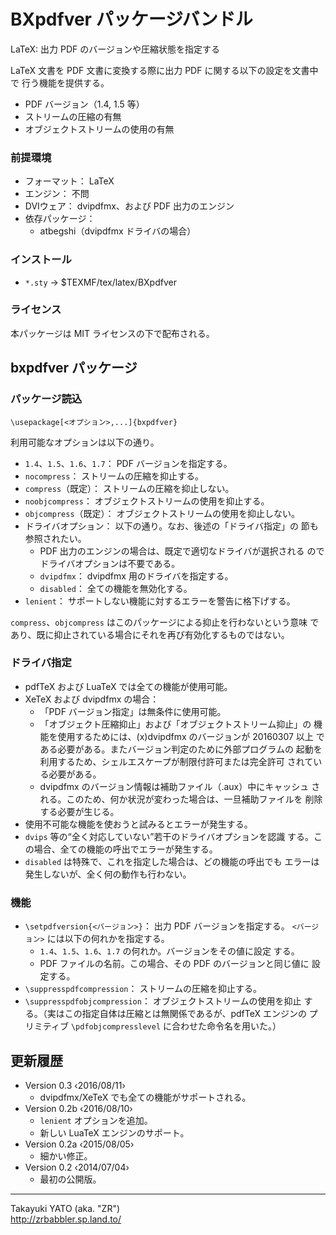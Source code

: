 BXpdfver パッケージバンドル
===========================

LaTeX: 出力 PDF のバージョンや圧縮状態を指定する

LaTeX 文書を PDF 文書に変換する際に出力 PDF に関する以下の設定を文書中で
行う機能を提供する。

  * PDF バージョン（1.4, 1.5 等）
  * ストリームの圧縮の有無
  * オブジェクトストリームの使用の有無

### 前提環境

  * フォーマット： LaTeX
  * エンジン： 不問
  * DVIウェア： dvipdfmx、および PDF 出力のエンジン
  * 依存パッケージ：
      - atbegshi（dvipdfmx ドライバの場合）

### インストール

  - `*.sty` → $TEXMF/tex/latex/BXpdfver

### ライセンス

本パッケージは MIT ライセンスの下で配布される。

bxpdfver パッケージ
-------------------

### パッケージ読込

    \usepackage[<オプション>,...]{bxpdfver}

利用可能なオプションは以下の通り。

  * `1.4`、`1.5`、`1.6`、`1.7`： PDF バージョンを指定する。
  * `nocompress`： ストリームの圧縮を抑止する。
  * `compress`（既定）： ストリームの圧縮を抑止しない。
  * `noobjcompress`： オブジェクトストリームの使用を抑止する。
  * `objcompress`（既定）： オブジェクトストリームの使用を抑止しない。
  * ドライバオプション： 以下の通り。なお、後述の「ドライバ指定」の
    節も参照されたい。
      + PDF 出力のエンジンの場合は、既定で適切なドライバが選択される
        のでドライバオプションは不要である。
      + `dvipdfmx`： dvipdfmx 用のドライバを指定する。
      + `disabled`： 全ての機能を無効化する。
  * `lenient`： サポートしない機能に対するエラーを警告に格下げする。

`compress`、`objcompress` はこのパッケージによる抑止を行わないという意味
であり、既に抑止されている場合にそれを再び有効化するものではない。

### ドライバ指定

  * pdfTeX および LuaTeX では全ての機能が使用可能。
  * XeTeX および dvipdfmx の場合：
      - 「PDF バージョン指定」は無条件に使用可能。
      - 「オブジェクト圧縮抑止」および「オブジェクトストリーム抑止」の
        機能を使用するためには、(x)dvipdfmx のバージョンが 20160307 以上
        である必要がある。またバージョン判定のために外部プログラムの
        起動を利用するため、シェルエスケープが制限付許可または完全許可
        されている必要がある。
      - dvipdfmx のバージョン情報は補助ファイル（.aux）中にキャッシュ
        される。このため、何か状況が変わった場合は、一旦補助ファイルを
        削除する必要が生じる。
  * 使用不可能な機能を使おうと試みるとエラーが発生する。
  * `dvips` 等の“全く対応していない”若干のドライバオプションを認識
    する。この場合、全ての機能の呼出でエラーが発生する。
  * `disabled` は特殊で、これを指定した場合は、どの機能の呼出でも
    エラーは発生しないが、全く何の動作も行わない。

### 機能

  * `\setpdfversion{<バージョン>}`： 出力 PDF バージョンを指定する。
    `<バージョン>` には以下の何れかを指定する。
      + `1.4`、`1.5`、`1.6`、`1.7` の何れか。バージョンをその値に設定
        する。
      + PDF ファイルの名前。この場合、その PDF のバージョンと同じ値に
        設定する。
  * `\suppresspdfcompression`： ストリームの圧縮を抑止する。
  * `\suppresspdfobjcompression`： オブジェクトストリームの使用を抑止
    する。（実はこの指定自体は圧縮とは無関係であるが、pdfTeX エンジンの
    プリミティブ `\pdfobjcompresslevel` に合わせた命令名を用いた。）


更新履歴
--------

  * Version 0.3  ‹2016/08/11›
      - dvipdfmx/XeTeX でも全ての機能がサポートされる。
  * Version 0.2b ‹2016/08/10›
      - `lenient` オプションを追加。
      - 新しい LuaTeX エンジンのサポート。
  * Version 0.2a ‹2015/08/05›
      - 細かい修正。
  * Version 0.2  ‹2014/07/04›
      - 最初の公開版。

--------------------
Takayuki YATO (aka. "ZR")  
http://zrbabbler.sp.land.to/
